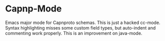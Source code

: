 Capnp-Mode
==========

Emacs major mode for Capnproto schemas.
This is just a hacked cc-mode.
Syntax highlighting misses some custom field types, but auto-indent and commenting work properly.
This is an improvement on java-mode.
